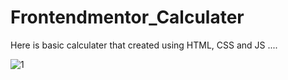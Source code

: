 # Frontendmentor_Calculater
 Here is basic calculater that created using HTML, CSS and JS ....


![1](https://user-images.githubusercontent.com/92816807/146245423-b4b3fe73-9dd5-4675-80ac-147c9a0a0d82.JPG)
